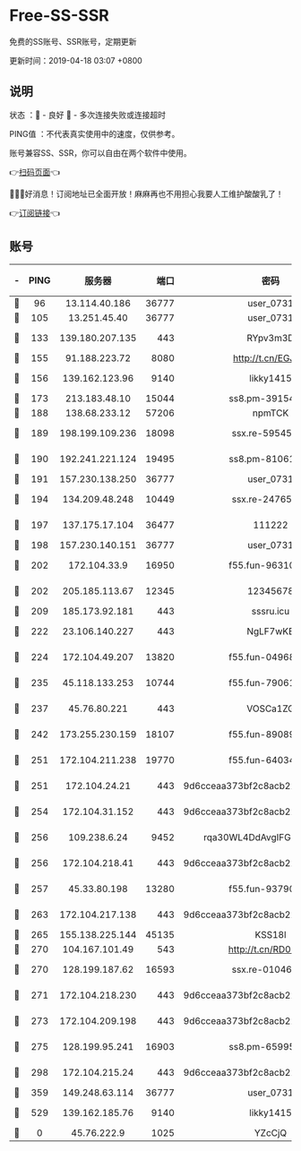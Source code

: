 # Free-SS-SSR

免费的SS账号、SSR账号，定期更新

更新时间：2019-04-18 03:07 +0800

## 说明

状态     ：🙂 - 良好 🙁 - 多次连接失败或连接超时

PING值   ：不代表真实使用中的速度，仅供参考。

账号兼容SS、SSR，你可以自由在两个软件中使用。

👉[扫码页面](https://liesauer.github.io/Free-SS-SSR/)👈

🎉🎉🎉好消息！订阅地址已全面开放！麻麻再也不用担心我要人工维护酸酸乳了！

👉[订阅链接](https://www.liesauer.net/yogurt/subscribe?ACCESS_TOKEN=DAYxR3mMaZAsaqUb)👈

## 账号

|-|PING|服务器|端口|密码|加密方式|区域|
|:----:|:----:|:-----:|-----:|:----:|:----:|:----:|
|🙂|96|13.114.40.186|36777|user_0731|chacha20|JP|
|🙂|105|13.251.45.40|36777|user_0731|chacha20|SG|
|🙂|133|139.180.207.135|443|RYpv3m3D|aes-256-cfb|JP|
|🙂|155|91.188.223.72|8080|http://t.cn/EGJIyrl|rc4-md5|RU|
|🙂|156|139.162.123.96|9140|likky1415|aes-256-cfb|JP|
|🙂|173|213.183.48.10|15044|ss8.pm-39154943|rc4-md5|RU|
|🙂|188|138.68.233.12|57206|npmTCK|rc4-md5|US|
|🙂|189|198.199.109.236|18098|ssx.re-59545724|aes-256-cfb|US|
|🙂|190|192.241.221.124|19495|ss8.pm-81061227|aes-256-cfb|US|
|🙂|191|157.230.138.250|36777|user_0731|chacha20|US|
|🙂|194|134.209.48.248|10449|ssx.re-24765202|aes-256-cfb|US|
|🙂|197|137.175.17.104|36477|111222|aes-256-cfb|US|
|🙂|198|157.230.140.151|36777|user_0731|chacha20|US|
|🙂|202|172.104.33.9|16950|f55.fun-96310007|aes-256-cfb|SG|
|🙂|202|205.185.113.67|12345|12345678|aes-256-cfb|US|
|🙂|209|185.173.92.181|443|sssru.icu|rc4-md5|RU|
|🙂|222|23.106.140.227|443|NgLF7wKB|aes-256-cfb|US|
|🙂|224|172.104.49.207|13820|f55.fun-04968716|aes-256-cfb|SG|
|🙂|235|45.118.133.253|10744|f55.fun-79061620|aes-256-cfb|SG|
|🙂|237|45.76.80.221|443|VOSCa1ZG|aes-256-cfb|DE|
|🙂|242|173.255.230.159|18107|f55.fun-89089831|aes-256-cfb|US|
|🙂|251|172.104.211.238|19770|f55.fun-64034702|aes-256-cfb|US|
|🙂|251|172.104.24.21|443|9d6cceaa373bf2c8acb22e60b6a58be6|aes-256-cfb|US|
|🙂|254|172.104.31.152|443|9d6cceaa373bf2c8acb22e60b6a58be6|aes-256-cfb|US|
|🙂|256|109.238.6.24|9452|rqa30WL4DdAvgIFG6Fs3znzTa|aes-256-cfb|FR|
|🙂|256|172.104.218.41|443|9d6cceaa373bf2c8acb22e60b6a58be6|aes-256-cfb|US|
|🙂|257|45.33.80.198|13280|f55.fun-93790108|aes-256-cfb|US|
|🙂|263|172.104.217.138|443|9d6cceaa373bf2c8acb22e60b6a58be6|aes-256-cfb|US|
|🙂|265|155.138.225.144|45135|KSS18l|rc4-md5|US|
|🙂|270|104.167.101.49|543|http://t.cn/RD0D7sx|rc4-md5|CA|
|🙂|270|128.199.187.62|16593|ssx.re-01046701|aes-256-cfb|SG|
|🙂|271|172.104.218.230|443|9d6cceaa373bf2c8acb22e60b6a58be6|aes-256-cfb|US|
|🙂|273|172.104.209.198|443|9d6cceaa373bf2c8acb22e60b6a58be6|aes-256-cfb|US|
|🙂|275|128.199.95.241|16903|ss8.pm-65995884|aes-256-cfb|SG|
|🙂|298|172.104.215.24|443|9d6cceaa373bf2c8acb22e60b6a58be6|aes-256-cfb|US|
|🙂|359|149.248.63.114|36777|user_0731|chacha20|CA|
|🙂|529|139.162.185.76|9140|likky1415|aes-256-cfb|DE|
|🙁|0|45.76.222.9|1025|YZcCjQ|rc4-md5|JP|
